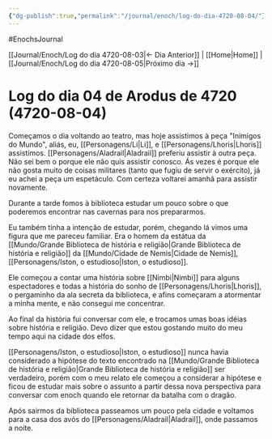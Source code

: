```yaml
---
{"dg-publish":true,"permalink":"/journal/enoch/log-do-dia-4720-08-04/"}
---
```


#EnochsJournal 

[[Journal/Enoch/Log do dia 4720-08-03\|<- Dia Anterior]] | [[Home\|Home]] | [[Journal/Enoch/Log do dia 4720-08-05\|Próximo dia ->]]

# Log do dia 04 de Arodus de 4720 (4720-08-04)
Começamos o dia voltando ao teatro, mas hoje assistimos à peça "Inimigos do Mundo", aliás, eu, [[Personagens/Li\|Li]], e [[Personagens/Lhoris\|Lhoris]] assistimos. [[Personagens/Aladrail\|Aladrail]] preferiu assistir à outra peça. Não sei bem o porque ele não quis assistir conosco. Ás vezes é porque ele não gosta muito de coisas militares (tanto que fugiu de servir o exército), já eu achei a peça um espetáculo. Com certeza voltarei amanhã para assistir novamente.

Durante a tarde fomos à biblioteca estudar um pouco sobre o que poderemos encontrar nas cavernas para nos prepararmos.

Eu também tinha a intenção de estudar, porém, chegando lá vimos uma figura que me pareceu familiar. Era o homem da estátua da [[Mundo/Grande Biblioteca de história e religião\|Grande Biblioteca de história e religião]] da [[Mundo/Cidade de Nemis\|Cidade de Nemis]], [[Personagens/Iston, o estudioso\|Iston, o estudioso]].

Ele começou a contar uma história sobre [[Nimbi\|Nimbi]] para alguns espectadores e todas a história do sonho de [[Personagens/Lhoris\|Lhoris]], o pergaminho da ala secreta da biblioteca, e afins começaram a atormentar a minha mente, e não consegui me concentrar.

Ao final da história fui conversar com ele, e trocamos umas boas idéias sobre história e religião. Devo dizer que estou gostando muito do meu tempo aqui na cidade dos elfos.

[[Personagens/Iston, o estudioso\|Iston, o estudioso]] nunca havia considerado a hipótese do texto encontrado na [[Mundo/Grande Biblioteca de história e religião\|Grande Biblioteca de história e religião]] ser verdadeiro, porém com o meu relato ele começou a considerar a hipótese e ficou de estudar mais sobre o assunto a partir dessa nova perspectiva para conversar com enoch quando ele retornar da batalha com o dragão.

Após sairmos da biblioteca passeamos um pouco pela cidade e voltamos para a casa dos avós do [[Personagens/Aladrail\|Aladrail]], onde passamos a noite.
